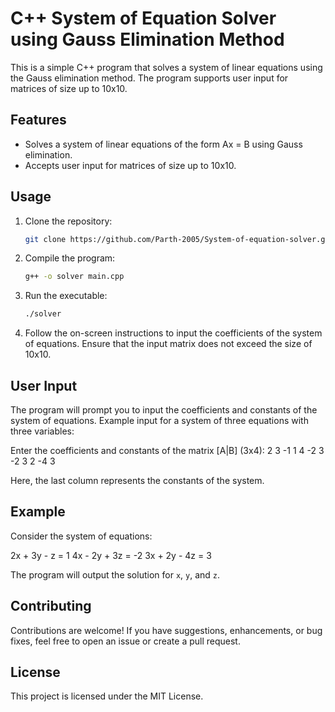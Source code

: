 # C++ System of Equation Solver using Gauss Elimination Method

This is a simple C++ program that solves a system of linear equations using the Gauss elimination method. The program supports user input for matrices of size up to 10x10.

## Features

- Solves a system of linear equations of the form Ax = B using Gauss elimination.
- Accepts user input for matrices of size up to 10x10.

## Usage

1. Clone the repository:

    ```bash
    git clone https://github.com/Parth-2005/System-of-equation-solver.git
    ```

2. Compile the program:

    ```bash
    g++ -o solver main.cpp
    ```

3. Run the executable:

    ```bash
    ./solver
    ```

4. Follow the on-screen instructions to input the coefficients of the system of equations. Ensure that the input matrix does not exceed the size of 10x10.

## User Input

The program will prompt you to input the coefficients and constants of the system of equations. Example input for a system of three equations with three variables:

Enter the coefficients and constants of the matrix [A|B] (3x4):
2 3 -1 1
4 -2 3 -2
3 2 -4 3


Here, the last column represents the constants of the system.

## Example

Consider the system of equations:

2x + 3y - z = 1
4x - 2y + 3z = -2
3x + 2y - 4z = 3


The program will output the solution for `x`, `y`, and `z`.

## Contributing

Contributions are welcome! If you have suggestions, enhancements, or bug fixes, feel free to open an issue or create a pull request.

## License

This project is licensed under the MIT License.
